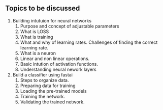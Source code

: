 ## Topics to be discussed

1. Building intutuion for neural networks
    1. Purpose and concept of adjustable parameters
    2. What is LOSS
    3. What is training
    4. What and why of learning rates. Challenges of finding the correct learning rate.
    5. What is a neuron
    6. Linear and non linear operations. 
    7. Basic intution of activation functions.
    8. Understanding neural nework layers
2. Build a classifier using fastai
    1. Steps to organize data.
    2. Preparing data for training
    3. Loading the pre-trained models
    4. Training the network.
    5. Validating the trained network.
